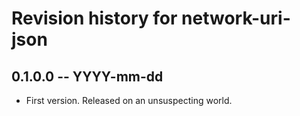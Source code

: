 # Revision history for network-uri-json

## 0.1.0.0  -- YYYY-mm-dd

* First version. Released on an unsuspecting world.

